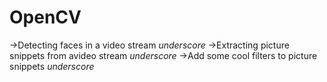 # OpenCV
->Detecting faces in a video stream _underscore_
->Extracting picture snippets from avideo stream _underscore_
->Add some cool filters to picture snippets _underscore_
